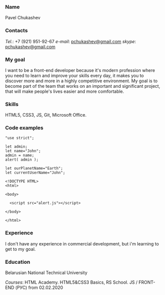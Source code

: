 ### **Name**
  Pavel Chukashev

### **Contacts**
  *Tel.*: +7 (921) 951-92-67
  *e-mail*: pchukashev@gmail.com
  *skype*: pchukashev@gmail.com

### **My goal**
  I want to be a front-end developer because it's modern profession where you need to learn and improve your skills every day, it makes you to discover more and more in a highly competitive environment. My goal is to become part of the team that works on an important and significant project, that will make people's lives easier and more comfortable.

### **Skills**
HTML5, CSS3, JS, Git, Microsoft Office.

### **Code examples**
  
  ```
  "use strict";

  let admin;
  let name="John";
  admin = name;
  alert( admin );

  let ourPlanetName="Earth";
  let currentUserName="John";
  ```
  ```
  <!DOCTYPE HTML>
  <html>

  <body>

    <script src="alert.js"></script>

  </body>

  </html>
  ```

### **Experience**
  I don't have any experience in commercial development, but i'm learning to get to my goal.

### **Education**
  Belarusian National Technical University

 *Courses*:
  HTML Academy. HTML5&CSS3 Basics,
  RS School. JS / FRONT-END (РУС) from 02.02.2020
